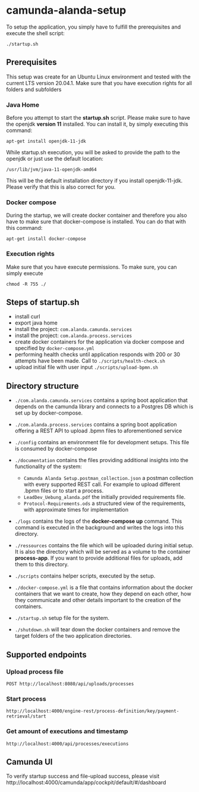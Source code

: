 # camunda-alanda-setup

To setup the application, you simply have to fulfill the prerequisites and execute the shell script:

```
./startup.sh
```

## Prerequisites

This setup was create for an Ubuntu Linux environment and tested with the current LTS version 20.04.1. Make sure that
you have execution rights for all folders and subfolders

### Java Home

Before you attempt to start the **startup.sh** script. Please make sure to have the openjdk **version 11** installed.
You can install it, by simply executing this command:

```
apt-get install openjdk-11-jdk
```

While startup.sh execution, you will be asked to provide the path to the openjdk or just use the default location:

```
/usr/lib/jvm/java-11-openjdk-amd64
```

This will be the default installation directory if you install openjdk-11-jdk. Please verify that this is also correct
for you.

### Docker compose

During the startup, we will create docker container and therefore you also have to make sure that docker-compose is
installed. You can do that with this command:

```
apt-get install docker-compose
```

### Execution rights

Make sure that you have execute permissions. To make sure, you can simply execute 

```chmod -R 755 ./```

## Steps of startup.sh

* install curl
* export java home
* install the project:
  `
  com.alanda.camunda.services
  `
* install the project:
  `
  com.alanda.process.services
  `
* create docker containers for the application via docker compose and specified by `docker-compose.yml`
* performing health checks until application responds with 200 or 30 attempts have been made. Call to
  `
  ./scripts/health-check.sh
  `
* upload initial file with user input
  `
  ./scripts/upload-bpmn.sh
  `

## Directory structure

* `./com.alanda.camunda.services` contains a spring boot application that depends on the camunda library and connects to
  a Postgres DB which is set up by docker-compose.

* `./com.alanda.process.services` contains a spring boot application offering a REST API to upload .bpmn files to
  aforementioned service

* `./config` contains an environment file for development setups. This file is consumed by docker-compose

* `./documentation` contains the files providing additional insights into the functionality of the system:
    - `Camunda Alanda Setup.postman_collection.json` a postman collection with every supported REST call. For example to
      upload different .bpmn files or to start a process.
    - `LeadDev_Uebung_alanda.pdf` the initially provided requirements file.
    - `Protocol-Requirements.ods` a structured view of the requirements, with approximate times for implementation

* `./logs` contains the logs of the **docker-compose up** command. This command is executed in the background and writes
  the logs into this directory.

* `./ressources` contains the file which will be uploaded during initial setup. It is also the directory which will be 
served as a volume to the container **process-app**. If you want to provide additional files for uploads, 
  add them to this directory.

* `./scripts` contains helper scripts, executed by the setup. 

* `./docker-compose.yml` is a file that contains information about the docker containers that we want to create, 
  how they depend on each other, how they communicate and other details important to the creation of the containers.

* `./startup.sh` setup file for the system.

* `./shutdown.sh` will tear down the docker containers and remove the target folders of the two application directories.


## Supported endpoints

### Upload process file
```
POST http://localhost:8080/api/uploads/processes
``` 

### Start process
```
http://localhost:4000/engine-rest/process-definition/key/payment-retrieval/start
``` 

### Get amount of executions and timestamp
```
http://localhost:4000/api/processes/executions
```

## Camunda UI

To verify startup success and file-upload success, please visit
http://localhost:4000/camunda/app/cockpit/default/#/dashboard